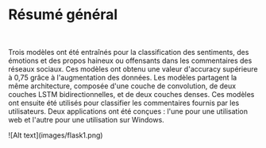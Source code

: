 <b><h1>Résumé général </h1></b></br>
<p>Trois modèles ont été entraînés pour la classification des sentiments, des émotions et des propos haineux ou offensants dans les commentaires des réseaux sociaux. Ces modèles ont obtenu une valeur d'accuracy supérieure à 0,75 grâce à l'augmentation des données. Les modèles partagent la même architecture, composée d'une couche de convolution, de deux couches LSTM bidirectionnelles, et de deux couches denses. Ces modèles ont ensuite été utilisés pour classifier les commentaires fournis par les utilisateurs. Deux applications ont été conçues : l'une pour une utilisation web et l'autre pour une utilisation sur Windows.</p>
![Alt text](images/flask1.png)
